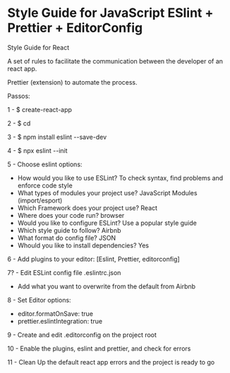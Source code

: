 # Style Guide for JavaScript ESlint + Prettier + EditorConfig

 Style Guide for React

 A set of rules to facilitate the communication between the developer of an react
app.

Prettier (extension) to automate the process.

Passos:

1 - $ create-react-app <project-name>

2 - $ cd <project-name>

3 - $ npm install eslint --save-dev

4 - $ npx eslint --init

5 - Choose eslint options:
  - How would you like to use ESLint? To check syntax, find problems and enforce
  code style
  - What types of modules your project use? JavaScript Modules (import/esport)
  - Which Framework does your project use? React
  - Where does your code run? browser
  - Would you like to configure ESLint? Use a popular style guide
  - Which style guide to follow? Airbnb
  - What format do config file? JSON
  - Whould you like to install dependencies? Yes

6 - Add plugins to your editor: [Eslint, Prettier, editorconfig]

7? - Edit ESLint config file .eslintrc.json
  - Add what you want to overwrite from the default from Airbnb

8 - Set Editor options:
  - editor.formatOnSave: true
  - prettier.eslintIntegration: true

9 - Create and edit .editorconfig on the project root

10 - Enable the plugins, eslint and prettier, and check for errors

11 - Clean Up the default react app errors and the project is ready to go
